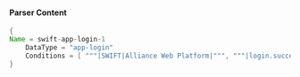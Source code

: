 #### Parser Content
```Java
{
Name = swift-app-login-1
    DataType = "app-login"
    Conditions = [ """|SWIFT|Alliance Web Platform|""", """|login.success|"""]
}
```